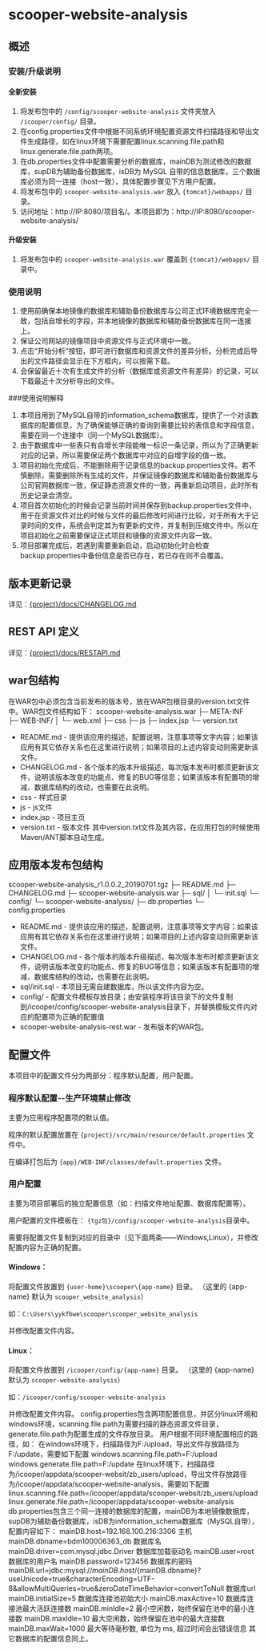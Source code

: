 # scooper-website-analysis
## 概述

### 安装/升级说明
#### 全新安装
1. 将发布包中的 `/config/scooper-website-analysis` 文件夹放入 `/icooper/config/` 目录。
2. 在config.properties文件中根据不同系统环境配置资源文件扫描路径和导出文件生成路径，如在linux环境下需要配置linux.scanning.file.path和linux.generate.file.path两项。
3. 在db.properties文件中配置需要分析的数据库，mainDB为测试修改的数据库，supDB为辅助备份数据库，isDB为 MySQL 自带的信息数据库，三个数据库必须为同一连接（host一致），具体配置步骤见下方用户配置。 
4. 将发布包中的 `scooper-website-analysis.war` 放入 `{tomcat}/webapps/` 目录。
5. 访问地址：http://IP:8080/项目名/。本项目即为：http://IP:8080/scooper-website-analysis/

#### 升级安装
1. 将发布包中的 `scooper-website-analysis.war` 覆盖到 `{tomcat}/webapps/` 目录中。

### 使用说明
1. 使用前确保本地镜像的数据库和辅助备份数据库与公司正式环境数据库完全一致，包括自增长的字段，并本地镜像的数据库和辅助备份数据库在同一连接上。
2. 保证公司网站的镜像项目中资源文件与正式环境中一致。
3. 点击“开始分析”按钮，即可进行数据库和资源文件的差异分析。分析完成后导出的文件路径会显示在下方框内，可以按需下载。
4. 会保留最近十次有生成文件的分析（数据库或资源文件有差异）的记录，可以下载最近十次分析导出的文件。

###使用说明解释
1. 本项目用到了MySQL自带的information_schema数据库，提供了一个对该数据库的配置信息，为了确保能够正确的查询到需要比较的表信息和字段信息，需要在同一个连接中（同一个MySQL数据库）。
2. 由于数据库中一些表只有自增长字段能唯一标识一条记录，所以为了正确更新对应的记录，所以需要保证两个数据库中对应的自增字段的值一致。
3. 项目初始化完成后，不能删除用于记录信息的backup.properties文件。若不慎删除，需要删除所有生成的文件，并保证镜像的数据库和辅助备份数据库与公司官网数据库一致，保证静态资源文件的一致，再重新启动项目，此时所有历史记录会清空。
4. 项目首次初始化的时候会记录当前时间并保存到backup.properties文件中，用于在资源文件对比的时候与文件的最后修改时间进行比较，对于所有大于记录时间的文件，系统会判定其为有更新的文件，并复制到压缩文件中。所以在项目初始化之前需要保证正式项目和镜像的资源文件内容一致。
5. 项目部署完成后，若遇到需要重新启动，启动初始化时会检查backup.properties中备份信息是否已存在，若已存在则不会覆盖。

## 版本更新记录

详见：[{project}/docs/CHANGELOG.md](CHANGELOG.md)

## REST API 定义

详见：[{project}/docs/RESTAPI.md](RESTAPI.md)


## war包结构
在WAR包中必须包含当前发布的版本号，放在WAR包根目录的version.txt文件中。WAR包文件结构如下：
scooper-website-analysis.war
  ├─ META-INF   
  ├─ WEB-INF/
  │   └─ web.xml
  ├─ css
  ├─ js
  ├─ index.jsp
  └─ version.txt
- README.md    - 提供该应用的描述，配置说明，注意事项等文字内容；如果该应用有其它依存关系也在这里进行说明；如果项目的上述内容变动则需更新该文件。
- CHANGELOG.md - 各个版本的版本升级描述，每次版本发布时都须更新该文件，说明该版本改变的功能点、修复的BUG等信息；如果该版本有配置项的增减、数据库结构的改动，也需要在此说明。
- css          - 样式目录
- js           - js文件
- index.jsp    - 项目主页
- version.txt  - 版本文件
其中version.txt文件及其内容，在应用打包的时候使用Maven/ANT脚本自动生成。


## 应用版本发布包结构
scooper-website-analysis_r1.0.0.2_20190701.tgz
  ├─ README.md
  ├─ CHANGELOG.md
  ├─ scooper-website-analysis.war
  ├─ sql/
  │    └─ init.sql
  └─ config/
       └─ scooper-website-analysis/
            ├─ db.properties
            └─ config.properties
- README.md - 提供该应用的描述，配置说明，注意事项等文字内容；如果该应用有其它依存关系也在这里进行说明；如果项目的上述内容变动则需更新该文件。
- CHANGELOG.md - 各个版本的版本升级描述，每次版本发布时都须更新该文件，说明该版本改变的功能点、修复的BUG等信息；如果该版本有配置项的增减、数据库结构的改动，也需要在此说明。
- sql/init.sql - 本项目无需自建数据库，所以该文件内容为空。
- config/ - 配置文件模板存放目录；由安装程序将该目录下的文件复制到/icooper/config/scooper-website-analysis目录下，并替换模板文件内对应的配置项为正确的配置值
- scooper-website-analysis-rest.war - 发布版本的WAR包。

## 配置文件
本项目中的配置文件分为两部分：程序默认配置，用户配置。

### 程序默认配置--生产环境禁止修改
主要为应用程序配置项的默认值。

程序的默认配置放置在 `{project}/src/main/resource/default.properties` 文件中。

在编译打包后为 `{app}/WEB-INF/classes/default.properties` 文件。

### 用户配置
主要为项目部署后的独立配置信息（如：扫描文件地址配置、数据库配置等）。

用户配置的文件模板在： `{tgz包}/config/scooper-website-analysis`目录中。

需要将配置文件复制到对应的目录中（见下面两条——Windows,Linux），并修改配置内容为正确的配置。

#### Windows：
将配置文件放置到 `{user-home}\scooper\{app-name}` 目录。
（这里的 {app-name} 默认为 `scooper_website_analysis`）

如：`C:\Users\yykfbwe\scooper\scooper_website_analysis`

并修改配置文件内容。

#### Linux：
将配置文件放置到 `/icooper/config/{app-name}` 目录。
（这里的 {app-name} 默认为 `scooper-website-analysis`）

如：`/icooper/config/scooper-website-analysis`

并修改配置文件内容。
    config.properties包含两项配置信息，并区分linux环境和windows环境，scanning.file.path为需要扫描的静态资源文件目录，generate.file.path为配置生成的文件存放目录。
    用户根据不同环境配置相应的路径，如：
        在windows环境下，扫描路径为F:/upload，导出文件存放路径为F:/update，需要如下配置
            windows.scanning.file.path=F:/upload
            windows.generate.file.path=F:/update
        在linux环境下，扫描路径为/icooper/appdata/scooper-websit/zb_users/upload，导出文件存放路径为/icooper/appdata/scooper-website-analysis，需要如下配置
            linux.scanning.file.path=/icooper/appdata/scooper-websit/zb_users/upload
            linux.generate.file.path=/icooper/appdata/scooper-website-analysis
    db.properties包含三个同一连接的数据库的配置，mainDB为本地镜像数据库，supDB为辅助备份数据库，isDB为information_schema数据库（MySQL自带），配置内容如下：
        mainDB.host=192.168.100.216:3306        主机 
        mainDB.dbname=bdm100006363_db           数据库名
        mainDB.driver=com.mysql.jdbc.Driver     数据库加载驱动名
        mainDB.user=root                        数据库的用户名
        mainDB.password=123456                  数据库的密码
        mainDB.url=jdbc:mysql://${mainDB.host}/${mainDB.dbname}?useUnicode=true&characterEncoding=UTF-8&allowMultiQueries=true&zeroDateTimeBehavior=convertToNull   数据库url
        mainDB.initialSize=5                    数据库连接池初始大小
        mainDB.maxActive=10                     数据库连接池最大活跃连接数
        mainDB.minIdle=2                        最小空闲数，始终保留在池中的最小连接数
        mainDB.maxIdle=10                       最大空闲数，始终保留在池中的最大连接数
        mainDB.maxWait=1000                     最大等待毫秒数, 单位为 ms, 超过时间会出错误信息
    其它数据库的配置信息同上。